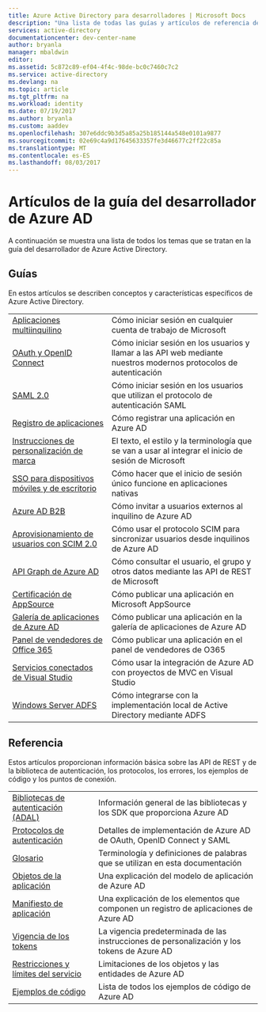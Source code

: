 ```yaml
---
title: Azure Active Directory para desarrolladores | Microsoft Docs
description: "Una lista de todas las guías y artículos de referencia de la guía del desarrollador de Azure Active Directory."
services: active-directory
documentationcenter: dev-center-name
author: bryanla
manager: mbaldwin
editor: 
ms.assetid: 5c872c89-ef04-4f4c-98de-bc0c7460c7c2
ms.service: active-directory
ms.devlang: na
ms.topic: article
ms.tgt_pltfrm: na
ms.workload: identity
ms.date: 07/19/2017
ms.author: bryanla
ms.custom: aaddev
ms.openlocfilehash: 307e6ddc9b3d5a85a25b185144a548e0101a9877
ms.sourcegitcommit: 02e69c4a9d17645633357fe3d46677c2ff22c85a
ms.translationtype: MT
ms.contentlocale: es-ES
ms.lasthandoff: 08/03/2017
---
```

# <a name="articles-in-the-azure-ad-developer-guide"></a>Artículos de la guía del desarrollador de Azure AD
A continuación se muestra una lista de todos los temas que se tratan en la guía del desarrollador de Azure Active Directory.

## <a name="guides"></a>Guías
En estos artículos se describen conceptos y características específicos de Azure Active Directory.

|                                                                                                                                 |  |
| ------------------------------------------------------------------------------------------------------------------------------- | --- |
| [Aplicaciones multiinquilino](active-directory-devhowto-multi-tenant-overview.md)                                                         | Cómo iniciar sesión en cualquier cuenta de trabajo de Microsoft |
| [OAuth y OpenID Connect](active-directory-protocols-openid-connect-code.md)                                                     | Cómo iniciar sesión en los usuarios y llamar a las API web mediante nuestros modernos protocolos de autenticación |
| [SAML 2.0](active-directory-saml-protocol-reference.md)                                                                         | Cómo iniciar sesión en los usuarios que utilizan el protocolo de autenticación SAML |
| [Registro de aplicaciones](active-directory-integrating-applications.md)                                                                | Cómo registrar una aplicación en Azure AD |
| [Instrucciones de personalización de marca](active-directory-branding-guidelines.md)                                                                  | El texto, el estilo y la terminología que se van a usar al integrar el inicio de sesión de Microsoft |
| [SSO para dispositivos móviles y de escritorio](active-directory-sso-android.md)                                                                         | Cómo hacer que el inicio de sesión único funcione en aplicaciones nativas |
| [Azure AD B2B](../active-directory-b2b-what-is-azure-ad-b2b.md)                                                                 | Cómo invitar a usuarios externos al inquilino de Azure AD |
| [Aprovisionamiento de usuarios con SCIM 2.0](../active-directory-scim-provisioning.md)                                                     | Cómo usar el protocolo SCIM para sincronizar usuarios desde inquilinos de Azure AD |
| [API Graph de Azure AD](active-directory-graph-api.md)                                                                             | Cómo consultar el usuario, el grupo y otros datos mediante las API de REST de Microsoft |
| [Certificación de AppSource](active-directory-devhowto-appsource-certified.md)                                                     | Cómo publicar una aplicación en Microsoft AppSource |
| [Galería de aplicaciones de Azure AD](active-directory-app-gallery-listing.md)                                                                 |Cómo publicar una aplicación en la galería de aplicaciones de Azure AD|
| [Panel de vendedores de Office 365](https://msdn.microsoft.com/office/office365/howto/submit-web-apps-seller-dashboard)               | Cómo publicar una aplicación en el panel de vendedores de O365 |
| [Servicios conectados de Visual Studio](vs-active-directory-dotnet-getting-started.md)                                               | Cómo usar la integración de Azure AD con proyectos de MVC en Visual Studio |
| [Windows Server ADFS](https://technet.microsoft.com/windows-server-docs/identity/ad-fs/overview/ad-fs-scenarios-for-developers) | Cómo integrarse con la implementación local de Active Directory mediante ADFS |

## <a name="reference"></a>Referencia
Estos artículos proporcionan información básica sobre las API de REST y de la biblioteca de autenticación, los protocolos, los errores, los ejemplos de código y los puntos de conexión.

|                                                                                     | |
| ----------------------------------------------------------------------------------- | --- |
| [Bibliotecas de autenticación (ADAL)](active-directory-authentication-libraries.md)     | Información general de las bibliotecas y los SDK que proporciona Azure AD |
| [Protocolos de autenticación](active-directory-authentication-protocols.md)            | Detalles de implementación de Azure AD de OAuth, OpenID Connect y SAML |
| [Glosario](active-directory-dev-glossary.md)                                        | Terminología y definiciones de palabras que se utilizan en esta documentación |
| [Objetos de la aplicación](active-directory-application-objects.md)                      | Una explicación del modelo de aplicación de Azure AD |
| [Manifiesto de aplicación](active-directory-application-manifest.md)                    | Una explicación de los elementos que componen un registro de aplicaciones de Azure AD |
| [Vigencia de los tokens](../active-directory-configurable-token-lifetimes.md)              | La vigencia predeterminada de las instrucciones de personalización y los tokens de Azure AD |
| [Restricciones y límites del servicio](../active-directory-service-limits-restrictions.md) | Limitaciones de los objetos y las entidades de Azure AD |
| [Ejemplos de código](active-directory-code-samples.md)                                    | Lista de todos los ejemplos de código de Azure AD |